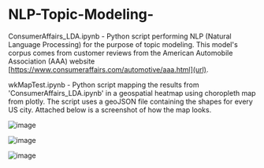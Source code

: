# NLP-Topic-Modeling-

ConsumerAffairs_LDA.ipynb - Python script performing NLP (Natural Language Processing) for the purpose of topic modeling. This model's corpus comes from
customer reviews from the American Automobile Association (AAA) website [https://www.consumeraffairs.com/automotive/aaa.html](url). 

wkMapTest.ipynb - Python script mapping the results from 'ConsumerAffairs_LDA.ipynb' in a geospatial heatmap using choropleth map from plotly. The script uses a geoJSON 
file containing the shapes for every US city. Attached below is a screenshot of how the map looks. 

![image](https://user-images.githubusercontent.com/76940552/189978322-b6e23c2b-d702-447e-b74b-ea026f5ffcf3.png)

![image](https://user-images.githubusercontent.com/76940552/189978952-49579232-5fdd-43ba-a801-535bf863d1e4.png)

![image](https://user-images.githubusercontent.com/76940552/189980024-7b4f15ef-3a35-4749-821d-176002467f2a.png)





